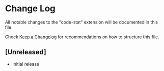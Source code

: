 # Change Log

All notable changes to the "code-stat" extension will be documented in this file.

Check [Keep a Changelog](http://keepachangelog.com/) for recommendations on how to structure this file.

## [Unreleased]

- Initial release